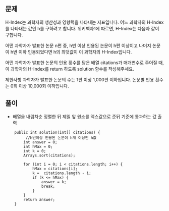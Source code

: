 



## 문제

 H-Index는 과학자의 생산성과 영향력을 나타내는 지표입니다. 어느 과학자의 H-Index를 나타내는 값인 h를 구하려고 합니다. 위키백과1에 따르면, H-Index는 다음과 같이 구합니다.

어떤 과학자가 발표한 논문 n편 중, h번 이상 인용된 논문이 h편 이상이고 나머지 논문이 h번 이하 인용되었다면 h의 최댓값이 이 과학자의 H-Index입니다.

어떤 과학자가 발표한 논문의 인용 횟수를 담은 배열 citations가 매개변수로 주어질 때, 이 과학자의 H-Index를 return 하도록 solution 함수를 작성해주세요.

제한사항
과학자가 발표한 논문의 수는 1편 이상 1,000편 이하입니다.
논문별 인용 횟수는 0회 이상 10,000회 이하입니다.



## 풀이
* 배열을 내림차순 정렬한 뒤 제일 앞 원소를 맥스값으로 준뒤 기준에 통과하는 값 출력


```
	public int solution(int[] citations) { 
		 //h번이상 인용된 논문이 h개 이상인 h값
        int answer = 0;
        int hMax = 0;
        int k = 0;
        Arrays.sort(citations);

        for (int i = 0; i < citations.length; i++) {
            hMax = citations[i];
            k =  citations.length - i;
            if (k <= hMax) {
                answer = k;
                break;
            }
        }
        return answer;
    }
 ```
